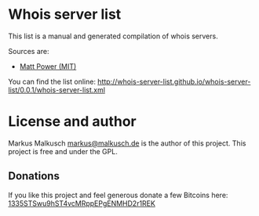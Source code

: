 # Whois server list

This list is a manual and generated compilation of whois servers.

Sources are:

* [Matt Power (MIT)](http://stuff.mit.edu/afs/sipb/project/gopher-links/whois-servers.list)

You can find the list online: http://whois-server-list.github.io/whois-server-list/0.0.1/whois-server-list.xml

# License and author

Markus Malkusch <markus@malkusch.de> is the author of this project. This project is free and under the GPL.

## Donations

If you like this project and feel generous donate a few Bitcoins here:
[1335STSwu9hST4vcMRppEPgENMHD2r1REK](bitcoin:1335STSwu9hST4vcMRppEPgENMHD2r1REK)

